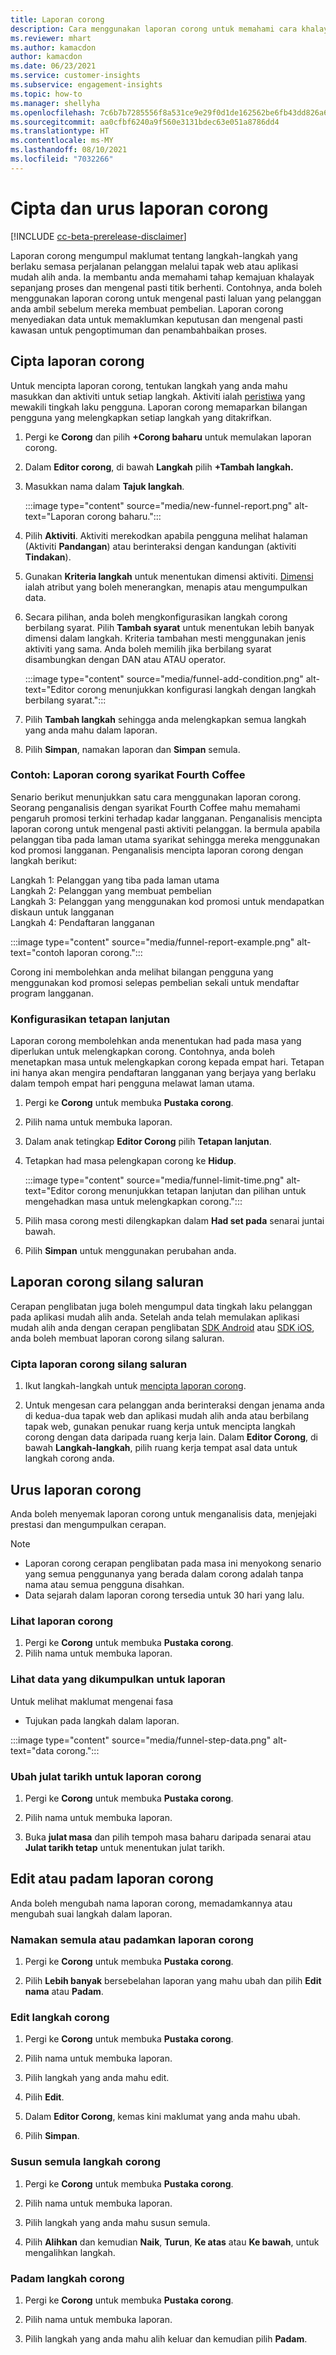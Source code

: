 ```yaml
---
title: Laporan corong
description: Cara menggunakan laporan corong untuk memahami cara khalayak membuat keputusan.
ms.reviewer: mhart
ms.author: kamacdon
author: kamacdon
ms.date: 06/23/2021
ms.service: customer-insights
ms.subservice: engagement-insights
ms.topic: how-to
ms.manager: shellyha
ms.openlocfilehash: 7c6b7b7285556f8a531ce9e29f0d1de162562be6fb43dd826a65fd9e00d87b30
ms.sourcegitcommit: aa0cfbf6240a9f560e3131bdec63e051a8786dd4
ms.translationtype: HT
ms.contentlocale: ms-MY
ms.lasthandoff: 08/10/2021
ms.locfileid: "7032266"
---
```

# <a name="create-and-manage-funnel-reports"></a>Cipta dan urus laporan corong

[!INCLUDE [cc-beta-prerelease-disclaimer](includes/cc-beta-prerelease-disclaimer.md)]

Laporan corong mengumpul maklumat tentang langkah-langkah yang berlaku semasa perjalanan pelanggan melalui tapak web atau aplikasi mudah alih anda. Ia membantu anda memahami tahap kemajuan khalayak sepanjang proses dan mengenal pasti titik berhenti. Contohnya, anda boleh menggunakan laporan corong untuk mengenal pasti laluan yang pelanggan anda ambil sebelum mereka membuat pembelian. Laporan corong menyediakan data untuk memaklumkan keputusan dan mengenal pasti kawasan untuk pengoptimuman dan penambahbaikan proses.

## <a name="create-a-funnel-report"></a>Cipta laporan corong

Untuk mencipta laporan corong, tentukan langkah yang anda mahu masukkan dan aktiviti untuk setiap langkah. Aktiviti ialah [peristiwa](glossary.md) yang mewakili tingkah laku pengguna. Laporan corong memaparkan bilangan pengguna yang melengkapkan setiap langkah yang ditakrifkan. 

1. Pergi ke **Corong** dan pilih **+Corong baharu** untuk memulakan laporan corong.

1. Dalam **Editor corong**, di bawah **Langkah** pilih **+Tambah langkah.** 

1. Masukkan nama dalam  **Tajuk langkah**.

   :::image type="content" source="media/new-funnel-report.png" alt-text="Laporan corong baharu.":::

1. Pilih **Aktiviti**. Aktiviti merekodkan apabila pengguna melihat halaman (Aktiviti **Pandangan**) atau berinteraksi dengan kandungan (aktiviti **Tindakan**).

1. Gunakan **Kriteria langkah** untuk menentukan dimensi aktiviti. [Dimensi](dimensions.md) ialah atribut yang boleh menerangkan, menapis atau mengumpulkan data.

1. Secara pilihan, anda boleh mengkonfigurasikan langkah corong berbilang syarat. Pilih **Tambah syarat** untuk menentukan lebih banyak dimensi dalam langkah. Kriteria tambahan mesti menggunakan jenis aktiviti yang sama. Anda boleh memilih jika berbilang syarat disambungkan dengan DAN atau ATAU operator.

   :::image type="content" source="media/funnel-add-condition.png" alt-text="Editor corong menunjukkan konfigurasi langkah dengan langkah berbilang syarat.":::

1. Pilih **Tambah langkah** sehingga anda melengkapkan semua langkah yang anda mahu dalam laporan.

1. Pilih **Simpan**, namakan laporan dan **Simpan** semula. 

### <a name="example-fourth-coffee-company-funnel-report"></a>Contoh: Laporan corong syarikat Fourth Coffee

Senario berikut menunjukkan satu cara menggunakan laporan corong. Seorang penganalisis dengan syarikat Fourth Coffee mahu memahami pengaruh promosi terkini terhadap kadar langganan. Penganalisis mencipta laporan corong untuk mengenal pasti aktiviti pelanggan. Ia bermula apabila pelanggan tiba pada laman utama syarikat sehingga mereka menggunakan kod promosi langganan. Penganalisis mencipta laporan corong dengan langkah berikut:

Langkah 1: Pelanggan yang tiba pada laman utama   
Langkah 2: Pelanggan yang membuat pembelian   
Langkah 3: Pelanggan yang menggunakan kod promosi untuk mendapatkan diskaun untuk langganan   
Langkah 4: Pendaftaran langganan   

:::image type="content" source="media/funnel-report-example.png" alt-text="contoh laporan corong.":::
  
Corong ini membolehkan anda melihat bilangan pengguna yang menggunakan kod promosi selepas pembelian sekali untuk mendaftar program langganan.

### <a name="configure-advanced-settings"></a>Konfigurasikan tetapan lanjutan 

Laporan corong membolehkan anda menentukan had pada masa yang diperlukan untuk melengkapkan corong. Contohnya, anda boleh menetapkan masa untuk melengkapkan corong kepada empat hari. Tetapan ini hanya akan mengira pendaftaran langganan yang berjaya yang berlaku dalam tempoh empat hari pengguna melawat laman utama.

1. Pergi ke **Corong** untuk membuka **Pustaka corong**.

1. Pilih nama untuk membuka laporan. 

1. Dalam anak tetingkap **Editor Corong** pilih **Tetapan lanjutan**. 

1. Tetapkan had masa pelengkapan corong ke **Hidup**.

   :::image type="content" source="media/funnel-limit-time.png" alt-text="Editor corong menunjukkan tetapan lanjutan dan pilihan untuk mengehadkan masa untuk melengkapkan corong.":::

1. Pilih masa corong mesti dilengkapkan dalam **Had set pada** senarai juntai bawah.

1. Pilih **Simpan** untuk menggunakan perubahan anda.


## <a name="cross-channel-funnel-reports"></a>Laporan corong silang saluran 

Cerapan penglibatan juga boleh mengumpul data tingkah laku pelanggan pada aplikasi mudah alih anda. Setelah anda telah memulakan aplikasi mudah alih anda dengan cerapan penglibatan [SDK Android](get-started-android.md) atau [SDK iOS](get-started-ios.md), anda boleh membuat laporan corong silang saluran. 

### <a name="create-a-cross-channel-funnel-report"></a>Cipta laporan corong silang saluran 

1. Ikut langkah-langkah untuk [mencipta laporan corong](#create-a-funnel-report).    

1. Untuk mengesan cara pelanggan anda berinteraksi dengan jenama anda di kedua-dua tapak web dan aplikasi mudah alih anda atau berbilang tapak web, gunakan penukar ruang kerja untuk mencipta langkah corong dengan data daripada ruang kerja lain. Dalam **Editor Corong**, di bawah **Langkah-langkah**, pilih ruang kerja tempat asal data untuk langkah corong anda.

## <a name="manage-funnel-reports"></a>Urus laporan corong

Anda boleh menyemak laporan corong untuk menganalisis data, menjejaki prestasi dan mengumpulkan cerapan.

> [!NOTE]
> - Laporan corong cerapan penglibatan pada masa ini menyokong senario yang semua penggunanya yang berada dalam corong adalah tanpa nama atau semua pengguna disahkan. 
> - Data sejarah dalam laporan corong tersedia untuk 30 hari yang lalu.

### <a name="view-funnel-reports"></a>Lihat laporan corong

1. Pergi ke **Corong** untuk membuka **Pustaka corong**.
1. Pilih nama untuk membuka laporan.    

### <a name="see-the-data-collected-for-a-report"></a>Lihat data yang dikumpulkan untuk laporan   

Untuk melihat maklumat mengenai fasa

- Tujukan pada langkah dalam laporan.

:::image type="content" source="media/funnel-step-data.png" alt-text="data corong.":::

### <a name="change-the-date-range-for-the-funnel-report"></a>Ubah julat tarikh untuk laporan corong

1. Pergi ke **Corong** untuk membuka **Pustaka corong**.

1. Pilih nama untuk membuka laporan.

1. Buka **julat masa** dan pilih tempoh masa baharu daripada senarai atau **Julat tarikh tetap** untuk menentukan julat tarikh.

## <a name="edit-or-delete-funnel-reports"></a>Edit atau padam laporan corong

Anda boleh mengubah nama laporan corong, memadamkannya atau mengubah suai langkah dalam laporan.

### <a name="rename-or-delete-a-funnel-report"></a>Namakan semula atau padamkan laporan corong

1. Pergi ke **Corong** untuk membuka **Pustaka corong**. 

1. Pilih **Lebih banyak** bersebelahan laporan yang mahu ubah dan pilih **Edit nama** atau **Padam**.

### <a name="edit-a-funnel-step"></a>Edit langkah corong  

1. Pergi ke **Corong** untuk membuka **Pustaka corong**. 

1. Pilih nama untuk membuka laporan.

1. Pilih langkah yang anda mahu edit.

1. Pilih **Edit**.

1. Dalam **Editor Corong**, kemas kini maklumat yang anda mahu ubah.  

1. Pilih **Simpan**.

### <a name="reorder-a-funnel-step"></a>Susun semula langkah corong

1. Pergi ke **Corong** untuk membuka **Pustaka corong**. 

1. Pilih nama untuk membuka laporan.

1. Pilih langkah yang anda mahu susun semula.

1. Pilih **Alihkan** dan kemudian **Naik**, **Turun**, **Ke atas** atau **Ke bawah**, untuk mengalihkan langkah.

### <a name="delete-a-funnel-step"></a>Padam langkah corong

1. Pergi ke **Corong** untuk membuka **Pustaka corong**. 

1. Pilih nama untuk membuka laporan.

1. Pilih langkah yang anda mahu alih keluar dan kemudian pilih **Padam**.

